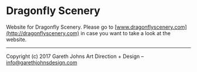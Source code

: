 # Dragonfly Scenery

Website for Dragonfly Scenery. Please go to [www.dragonflyscenery.com](http://dragonflyscenery.com) in case you want to take a look at the website.

* * *

Copyright (c) 2017 Gareth Johns Art Direction + Design – info@garethjohnsdesign.com